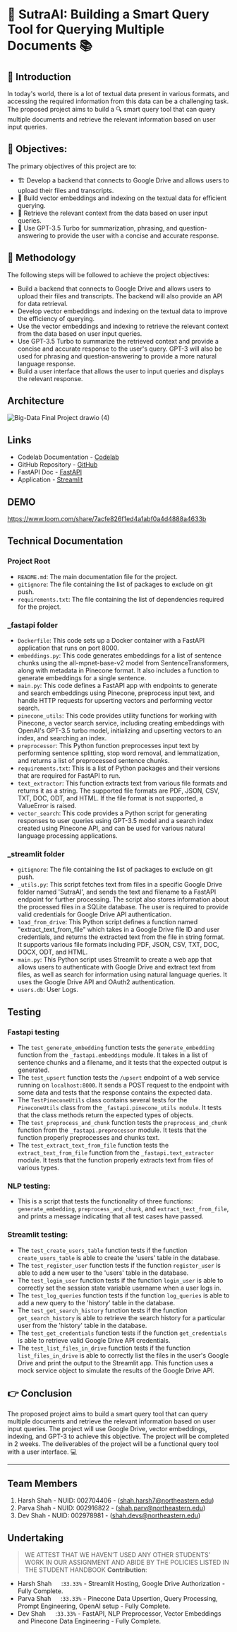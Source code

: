 # 🚀 SutraAI: Building a Smart Query Tool for Querying Multiple Documents 📚

## 👋 Introduction
In today's world, there is a lot of textual data present in various formats, and accessing the required information from this data can be a challenging task. The proposed project aims to build a 🔍 smart query tool that can query multiple documents and retrieve the relevant information based on user input queries.

## 🎯 Objectives:
The primary objectives of this project are to:
- 🏗️ Develop a backend that connects to Google Drive and allows users to upload their files and transcripts.
- 🤖 Build vector embeddings and indexing on the textual data for efficient querying.
- 🔎 Retrieve the relevant context from the data based on user input queries.
- 🧠 Use GPT-3.5 Turbo for summarization, phrasing, and question-answering to provide the user with a concise and accurate response.

## 📝 Methodology
The following steps will be followed to achieve the project objectives:
- Build a backend that connects to Google Drive and allows users to upload their files and transcripts. The backend will also provide an API for data retrieval.
- Develop vector embeddings and indexing on the textual data to improve the efficiency of querying.
- Use the vector embeddings and indexing to retrieve the relevant context from the data based on user input queries.
- Use GPT-3.5 Turbo to summarize the retrieved context and provide a concise and accurate response to the user's query. GPT-3 will also be used for phrasing and question-answering to provide a more natural language response.
- Build a user interface that allows the user to input queries and displays the relevant response.

##  Architecture
![Big-Data Final Project drawio (4)](https://user-images.githubusercontent.com/114712818/235258015-385382e0-9e88-4820-a107-6bd98dc9f434.png)


## Links
* Codelab Documentation - [Codelab](https://codelabs-preview.appspot.com/?file_id=1D1PtKea5EFGK7fB0Pct4My99E5_3xuOsEsCMHKwImgk#0)
* GitHub Repository - [GitHub](https://github.com/BigDataIA-Spring2023-Team-12/SutraAI)
* FastAPI Doc - [FastAPI](http://54.86.128.1:8000/docs)
* Application - [Streamlit](https://onsite-planning.streamlit.app/)

## DEMO
https://www.loom.com/share/7acfe826f1ed4a1abf0a4d4888a4633b

##  Technical Documentation
### Project Root
- `README.md`: The main documentation file for the project.
- `gitignore`: The file containing the list of packages to exclude on git push.
- `requirements.txt`: The file containing the list of dependencies required for the project.

### _fastapi folder
- `Dockerfile`: This code sets up a Docker container with a FastAPI application that runs on port 8000.
- `embeddings.py`: This code generates embeddings for a list of sentence chunks using the all-mpnet-base-v2 model from SentenceTransformers, along with metadata in Pinecone format. It also includes a function to generate embeddings for a single sentence.
- `main.py`: This code defines a FastAPI app with endpoints to generate and search embeddings using Pinecone, preprocess input text, and handle HTTP requests for upserting vectors and performing vector search.
- `pinecone_utils`: This code provides utility functions for working with Pinecone, a vector search service, including creating embeddings with OpenAI's GPT-3.5 turbo model, initializing and upserting vectors to an index, and searching an index.
- `preprocessor`: This Python function preprocesses input text by performing sentence splitting, stop word removal, and lemmatization, and returns a list of preprocessed sentence chunks.
- `requirements.txt`: This is a list of Python packages and their versions that are required for FastAPI to run.
- `text_extractor`: This function extracts text from various file formats and returns it as a string. The supported file formats are PDF, JSON, CSV, TXT, DOC, ODT, and HTML. If the file format is not supported, a ValueError is raised.
- `vector_search`: This code provides a Python script for generating responses to user queries using GPT-3.5 model and a search index created using Pinecone API, and can be used for various natural language processing applications.

### _streamlit folder
- `gitignore`: The file containing the list of packages to exclude on git push.
- `_utils.py`: This script fetches text from files in a specific Google Drive folder named 'SutraAI', and sends the text and filename to a FastAPI endpoint for further processing. The script also stores information about the processed files in a SQLite database. The user is required to provide valid credentials for Google Drive API authentication.
- `load_from_drive`: This Python script defines a function named "extract_text_from_file" which takes in a Google Drive file ID and user credentials, and returns the extracted text from the file in string format. It supports various file formats including PDF, JSON, CSV, TXT, DOC, DOCX, ODT, and HTML.
- `main.py`: This Python script uses Streamlit to create a web app that allows users to authenticate with Google Drive and extract text from files, as well as search for information using natural language queries. It uses the Google Drive API and OAuth2 authentication.
- `users.db`: User Logs.

## Testing
### Fastapi testing
- The `test_generate_embedding` function tests the `generate_embedding` function from the `_fastapi.embeddings` module. It takes in a list of sentence chunks and a filename, and it tests that the expected output is generated.
- The `test_upsert` function tests the `/upsert` endpoint of a web service running on `localhost:8000`. It sends a POST request to the endpoint with some data and tests that the response contains the expected data.
- The `TestPineconeUtils` class contains several tests for the `PineconeUtils` class from the `_fastapi.pinecone_utils module`. It tests that the class methods return the expected types of objects.
- The `test_preprocess_and_chunk` function tests the `preprocess_and_chunk` function from the `_fastapi.preprocessor` module. It tests that the function properly preprocesses and chunks text.
- The `test_extract_text_from_file` function tests the `extract_text_from_file` function from the `_fastapi.text_extractor` module. It tests that the function properly extracts text from files of various types.

### NLP testing:
- This is a script that tests the functionality of three functions: `generate_embedding`, `preprocess_and_chunk`, and `extract_text_from_file`, and prints a message indicating that all test cases have passed. 

### Streamlit testing:
- The `test_create_users_table` function tests if the function `create_users_table` is able to create the 'users' table in the database.
- The `test_register_user` function tests if the function `register_user` is able to add a new user to the 'users' table in the database.
- The `test_login_user` function tests if the function `login_user` is able to correctly set the session state variable username when a user logs in.
- The `test_log_queries` function tests if the function `log_queries` is able to add a new query to the 'history' table in the database.
- The `test_get_search_history` function tests if the function `get_search_history` is able to retrieve the search history for a particular user from the 'history' table in the database.
- The `test_get_credentials` function tests if the function `get_credentials` is able to retrieve valid Google Drive API credentials.
- The `test_list_files_in_drive` function tests if the function `list_files_in_drive` is able to correctly list the files in the user's Google Drive and print the output to the Streamlit app. This function uses a mock service object to simulate the results of the Google Drive API.






## 👉 Conclusion
The proposed project aims to build a smart query tool that can query multiple documents and retrieve the relevant information based on user input queries. The project will use Google Drive, vector embeddings, indexing, and GPT-3 to achieve this objective. The project will be completed in 2 weeks. The deliverables of the project will be a functional query tool with a user interface. 💻




---
## Team Members
1. Harsh Shah - NUID: 002704406 - (shah.harsh7@northeastern.edu)
2. Parva Shah - NUID: 002916822 - (shah.parv@northeastern.edu)
3. Dev Shah - NUID: 002978981 - (shah.devs@northeastern.edu)



## Undertaking

> WE ATTEST THAT WE HAVEN’T USED ANY OTHER STUDENTS’ WORK IN OUR ASSIGNMENT AND ABIDE BY THE POLICIES LISTED IN THE STUDENT HANDBOOK
**Contribution**: 
*   Harsh Shah &emsp; :`33.33%` - Streamlit Hosting, Google Drive Authorization - Fully Complete.
*   Parva Shah &emsp; :`33.33%` - Pinecone Data Upsertion, Query Processing, Prompt Engineering, OpenAI setup - Fully Complete. 
*   Dev Shah &emsp;   :`33.33%` - FastAPI, NLP Preprocessor, Vector Embeddings and Pinecone Data Engineering - Fully Complete.
